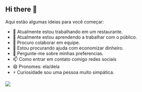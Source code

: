 ## Hi there 👋


Aqui estão algumas ideias para você começar:

- 🔭 Atualmente estou trabalhando em um restaurante.
- 🌱 Atualmente estou aprendendo a trabalhar com o público.
- 👯 Procuro colaborar em equipe.
- 🤔 Estou procurando ajuda com economizar dinheiro.
- 💬 Pergunte-me sobre minhas preferencias.
- 📫 Como entrar em contato comigo redes sociais
- 😄 Pronomes: ela/dela
- ⚡ Curiosidade sou uma pessoa muito simpática.


![](https://media3.giphy.com/media/v1.Y2lkPTc5MGI3NjExbzdkc3JjcWJ5NzI1MWFsa3dkeTNiOGRmOGd1YXlzaGh3YWVoMnZxciZlcD12MV9pbnRlcm5hbF9naWZfYnlfaWQmY3Q9Zw/kZqbBT64ECtjy/giphy.webp)
